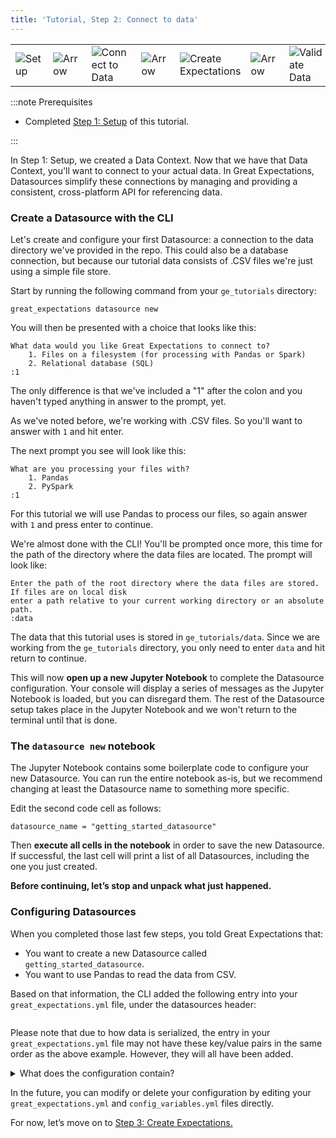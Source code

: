 ```yaml
---
title: 'Tutorial, Step 2: Connect to data'
---
```


<table class="borderless center">
<tr>
    <td>
        <img
          src={require('../../images/universal_map/Gear-inactive.png').default}
          alt="Setup"
        />
    </td>
    <td>
        <img
          src={require('../../images/universal_map/Arrow.png').default}
          alt="Arrow"
        />
    </td>
    <td>
        <img
          src={require('../../images/universal_map/Outlet-active.png').default}
          alt="Connect to Data"
        />
    </td>
    <td>
        <img
          src={require('../../images/universal_map/Arrow.png').default}
          alt="Arrow"
        />
    </td>
    <td>
        <img
          src={require('../../images/universal_map/Flask-inactive.png').default}
          alt="Create Expectations"
        />
    </td>
    <td>
        <img
          src={require('../../images/universal_map/Arrow.png').default}
          alt="Arrow"
        />
    </td>
    <td>
        <img
          src={require('../../images/universal_map/Checkmark-inactive.png').default}
          alt="Validate Data"
        />
    </td>
</tr>
</table>

:::note Prerequisites

- Completed [Step 1: Setup](./tutorial_setup.md) of this tutorial.

:::

In Step 1: Setup, we created a Data Context.  Now that we have that Data Context, you'll want to connect to your actual data.  In Great Expectations, Datasources simplify these connections by managing and providing a consistent, cross-platform API for referencing data.

### Create a Datasource with the CLI
Let's create and configure your first Datasource: a connection to the data directory we've provided in the repo.  This could also be a database connection, but because our tutorial data consists of .CSV files we're just using a simple file store.

Start by running the following command from your `ge_tutorials` directory:

````console
great_expectations datasource new
````

You will then be presented with a choice that looks like this:

````console
What data would you like Great Expectations to connect to?
    1. Files on a filesystem (for processing with Pandas or Spark)
    2. Relational database (SQL)
:1
````

The only difference is that we've included a "1" after the colon and you haven't typed anything in answer to the prompt, yet.

As we've noted before, we're working with .CSV files.  So you'll want to answer with `1` and hit enter.

The next prompt you see will look like this:
````console
What are you processing your files with?
    1. Pandas
    2. PySpark
:1
````

For this tutorial we will use Pandas to process our files, so again answer with `1` and press enter to continue.

We're almost done with the CLI!  You'll be prompted once more, this time for the path of the directory where the data files are located.  The prompt will look like:

````console
Enter the path of the root directory where the data files are stored. If files are on local disk
enter a path relative to your current working directory or an absolute path.
:data
````

The data that this tutorial uses is stored in `ge_tutorials/data`.  Since we are working from the `ge_tutorials` directory, you only need to enter `data` and hit return to continue.

This will now **open up a new Jupyter Notebook** to complete the Datasource configuration.  Your console will display a series of messages as the Jupyter Notebook is loaded, but you can disregard them.  The rest of the Datasource setup takes place in the Jupyter Notebook and we won't return to the terminal until that is done.

### The ```datasource new``` notebook

The Jupyter Notebook contains some boilerplate code to configure your new Datasource. You can run the entire notebook as-is, but we recommend changing at least the Datasource name to something more specific.

Edit the second code cell as follows:

````console
datasource_name = "getting_started_datasource"
````

Then **execute all cells in the notebook** in order to save the new Datasource. If successful, the last cell will print a list of all Datasources, including the one you just created.

**Before continuing, let’s stop and unpack what just happened.**

### Configuring Datasources

When you completed those last few steps, you told Great Expectations that:

+ You want to create a new Datasource called `getting_started_datasource`.
+ You want to use Pandas to read the data from CSV.

Based on that information, the CLI added the following entry into your ```great_expectations.yml``` file, under the datasources header:

```yaml file=../../../tests/integration/docusaurus/tutorials/getting-started/getting_started.py#L23-L40
```

Please note that due to how data is serialized, the entry in your ```great_expectations.yml``` file may not have these key/value pairs in the same order as the above example.  However, they will all have been added.

<details>
  <summary>What does the configuration contain?</summary>
  <div>
    <p>
        <b>ExecutionEngine</b> : The <code>ExecutionEngine</code> provides backend-specific computing resources that are used to read-in and perform validation on data.  For more information on <code>ExecutionEngines</code>, please refer to the following <a href="/docs/reference/execution_engine">Core Concepts document on ExecutionEngines</a>
    </p>
    <p>
        <b>DataConnectors</b> :  <code>DataConnectors</code> facilitate access to external data stores, such as filesystems, databases, and cloud storage. The current configuration contains both an <code>InferredAssetFilesystemDataConnector</code>, which allows you to retrieve a batch of data by naming a data asset (which is the filename in our case), and a <code>RuntimeDataConnector</code>, which allows you to retrieve a batch of data by defining a filepath.  In this tutorial we will only be using the <code>InferredAssetFilesystemDataConnector</code>.  For more information on <code>DataConnectors</code>, please refer to the <a href="/docs/reference/datasources">Core Concepts document on Datasources</a>.
    </p>
    <p>
        This Datasource does not require any credentials. However, if you were to connect to a database that requires connection credentials, those would be stored in <code>great_expectations/uncommitted/config_variables.yml</code>.
    </p>
  </div>
</details>

In the future, you can modify or delete your configuration by editing your ```great_expectations.yml``` and ```config_variables.yml``` files directly.

For now, let’s move on to [Step 3: Create Expectations.](./tutorial_create_expectations.md)

